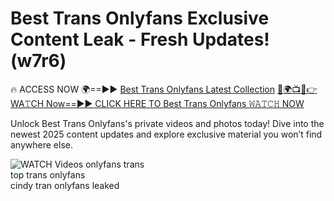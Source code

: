 # Best Trans Onlyfans Exclusive Content Leak - Fresh Updates! (w7r6)

🔥 ACCESS NOW 🌍==►► <a href="https://tinyurl.com/3fjeunct" rel="nofollow">Best Trans Onlyfans Latest Collection</a></h3>
[🔴🌍📺📱👉WA𝚃CH Now==►► CLICK HERE TO Best Trans Onlyfans 𝚆𝙰𝚃𝙲𝙷 NOW](https://tinyurl.com/3fjeunct)

Unlock Best Trans Onlyfans's private videos and photos today! Dive into the newest 2025 content updates and explore exclusive material you won’t find anywhere else.


<a href="https://tinyurl.com/3fjeunct" rel="nofollow" data-target="animated-image.originalLink"><img src="https://camo.githubusercontent.com/8a4f000d20f83aca3bf7ec5f350d767afa0574a8a352519fd8cfa583a6f93a33/68747470733a2f2f692e696d6775722e636f6d2f644a486b345a712e676966" alt="WATCH Videos" data-canonical-src="https://i.imgur.com/dJHk4Zq.gif" style="max-width: 100%; display: inline-block;" data-target="animated-image.originalImage"></a>
onlyfans trans<br>
top trans onlyfans<br>
cindy tran onlyfans leaked